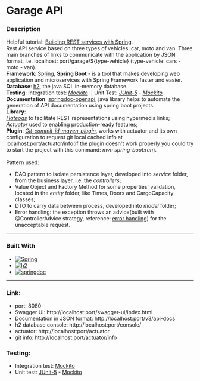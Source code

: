 # Garage API

### Description

Helpful tutorial: [Building REST services with Spring][tutorial-rest-spring-url].
\
Rest API service based on three types of vehicles: car, moto and van.
Three main branches of links to communicate with the application by JSON format, i.e. localhost:
port/garage/${type-vehicle} (type-vehicle: cars - moto - van).
\
**Framework**: [Spring][Spring-url], <strong>Spring Boot</strong> - is a tool that makes developing web application and
microservices with Spring Framework faster and easier.
\
**Database**: [h2][h2-url], the java SQL in-memory database.
\
**Testing**: Integration test: <i>[Mockito][mockito-url]</i> || Unit Test: <i>[JUnit-5][junit-url]</i> - <i>[Mockito][mockito-url]</i>
\
**Documentation**: [springdoc-openapi][Springdoc-url], java library helps to automate the generation of API
documentation using spring boot projects.
\
**Library**:
\
<i>[Hateoas][hateoas-url]</i> to facilitate REST representations using hypermedia links;
\
<i>[Actuator][actuator-url]</i> used to enabling production-ready features;
\
**Plugin**: <i>[Git-commit-id-maven-plugin][git-commit-id-maven-url]</i>, works with actuator and its own configuration to request
git local cached info
at localhost:port/actuator/info(if the plugin doesn't work properly you could try to start the project with this command: <i>mvn
spring-boot:run</i>).
<br></br>
Pattern used:

- DAO pattern to isolate persistence layer, developed into <i>service</i> folder,
  from the business layer, i.e. the <i>controllers</i>;
- Value Object and Factory Method for some properties' validation, located in the <i>entity</i> folder, like Times,
  Doors and
  CargoCapacity
  classes;
- DTO to carry data between process, developed into <i>model</i> folder;
- Error handling: the exception throws an advice(built with @ControllerAdvice strategy,
  reference: [error handling][error-handling-url]) for the unacceptable request.

***

### Built With

- [![Spring][Spring.io]][Spring-url]
- [![h2][h2-db]][h2-url]
- [![springdoc][springdoc.io]][springdoc-url]

***

### Link:

- port: 8080
- Swagger UI: http://localhost:port/swagger-ui/index.html
- Documentation in JSON format: http://localhost:port/v3/api-docs
- h2 database console: http://localhost:port/console/
- actuator: http://localhost:port/actuator
- git info: http://localhost:port/actuator/info

### Testing:

- Integration test: [Mockito][mockito-url]
- Unit test: [JUnit-5][junit-url] - [Mockito][mockito-url]

<!-- MARKDOWN LINKS & IMAGES -->

[Spring-url]: https://spring.io/

[Spring.io]: https://img.shields.io/badge/Spring-4A4A55?style=for-the-badge&logo=spring&logoColor=#6db33f

[h2-url]: https://www.h2database.com/html/main.html

[h2-db]: https://img.shields.io/badge/h2%20database-0000bb?style=for-the-badge&logo=h2&logoColor=#6db33f

[springdoc-url]:https://springdoc.org/

[springdoc.io]:https://img.shields.io/badge/sprindoc-4A4A55?style=for-the-badge&logo=swagger&logoColor=#6db33f

[git-commit-id-maven-url]:https://github.com/git-commit-id/git-commit-id-maven-plugin

[junit-url]: https://junit.org/junit5/

[error-handling-url]: https://www.baeldung.com/exception-handling-for-rest-with-spring

[tutorial-rest-spring-url]: https://spring.io/guides/tutorials/rest/

[mockito-url]: https://site.mockito.org/

[hateoas-url]: https://spring.io/projects/spring-hateoas

[actuator-url]: https://www.baeldung.com/spring-boot-actuators